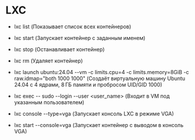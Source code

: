 # LXC #

- lxc list (Показывает список всех контейнеров)

- lxc start <name> (Запускает контейнер с заданным именем)

- lxc stop <name> (Останавливает контейнер)

- lxc rm <name> (Удаляет контейнер)

- lxc launch ubuntu:24.04 <name> --vm -c limits.cpu=4 -c limits.memory=8GiB -c raw.idmap="both 1000 1000" (Создаёт виртуальную машину Ubuntu 24.04 с 4 ядрами, 8 ГБ памяти и пробросом UID/GID 1000)

- lxc exec <name> -- sudo --login --user <user_name> (Входит в VM под указанным пользователем)

- lxc console <name> --type=vga (Запускает консоль LXC в режиме VGA)

- lxc start <name> --console=vga (Запускает контейнер с выводом в консоль VGA)


